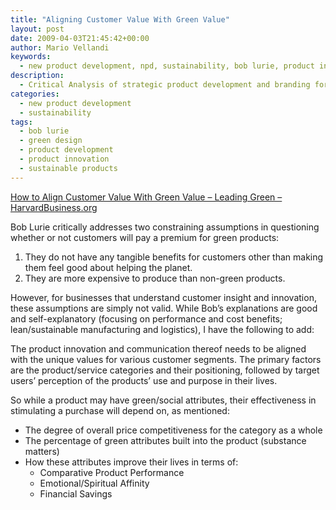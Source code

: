 ```yaml
---
title: "Aligning Customer Value With Green Value"
layout: post
date: 2009-04-03T21:45:42+00:00
author: Mario Vellandi
keywords:
  - new product development, npd, sustainability, bob lurie, product innovation, green design, sustainable products, benefits, research, sustainability
description:
  - Critical Analysis of strategic product development and branding for sustainable products, with excerpts from Bob Lurie and my own 5 cents on factors that will stimulate customer purchasing.
categories:
  - new product development
  - sustainability
tags:
  - bob lurie
  - green design
  - product development
  - product innovation
  - sustainable products
---
```

<a rel="nofollow" href="http://blogs.harvardbusiness.org/leadinggreen/2009/04/how-to-align-customer-value-with-green.html">How to Align Customer Value With Green Value &#8211; Leading Green &#8211; HarvardBusiness.org</a>

Bob Lurie critically addresses two constraining assumptions in questioning whether or not customers will pay a premium for green products:

  1. They do not have any tangible benefits for customers other than making them feel good about helping the planet.
  2. They are more expensive to produce than non-green products.

However, for businesses that understand customer insight and innovation, these assumptions are simply not valid. While Bob&#8217;s explanations are good and self-explanatory (focusing on performance and cost benefits; lean/sustainable manufacturing and logistics), I have the following to add:

The product innovation and communication thereof needs to be aligned with the unique values for various customer segments. The primary factors are the product/service categories and their positioning, followed by target users&#8217; perception of the products&#8217; use and purpose in their lives.

So while a product may have green/social attributes, their effectiveness in stimulating a purchase will depend on, as mentioned:

  * The degree of overall price competitiveness for the category as a whole
  * The percentage of green attributes built into the product (substance matters)
  * How these attributes improve their lives in terms of:
      * Comparative Product Performance
      * Emotional/Spiritual Affinity
      * Financial Savings
